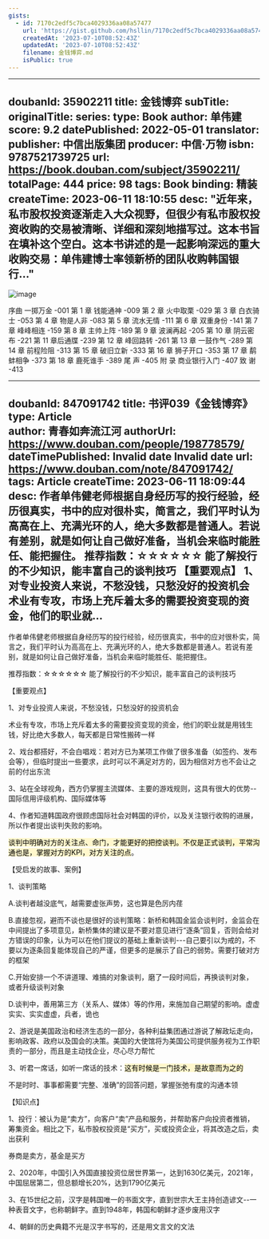 ```yaml
---
gists:
  - id: 7170c2edf5c7bca4029336aa08a57477
    url: 'https://gist.github.com/hsllin/7170c2edf5c7bca4029336aa08a57477'
    createdAt: '2023-07-10T08:52:43Z'
    updatedAt: '2023-07-10T08:52:43Z'
    filename: 金钱博弈.md
    isPublic: true
---
```


---
doubanId: 35902211
title: 金钱博弈
subTitle: 
originalTitle: 
series: 
type: Book
author: 单伟建
score: 9.2
datePublished: 2022-05-01
translator: 
publisher: 中信出版集团
producer: 中信·万物
isbn: 9787521739725
url: https://book.douban.com/subject/35902211/
totalPage: 444
price: 98
tags: Book
binding: 精装
createTime: 2023-06-11 18:10:55
desc: "近年来，私市股权投资逐渐走入大众视野，但很少有私市股权投资收购的交易被清晰、详细和深刻地描写过。这本书旨在填补这个空白。这本书讲述的是一起影响深远的重大收购交易：单伟建博士率领新桥的团队收购韩国银行..."
---

![image](assets/s34221742.jpg)

序曲 一掷万金 -001
第 1 章 钱能通神 -009
第 2 章 火中取栗 -029
第 3 章 白衣骑士 -053
第 4 章 物是人非 -083
第 5 章 流水无情 -111
第 6 章 双重身份 -141
第 7 章 峰峰相连 -159
第 8 章 主帅上阵 -189
第 9 章 波澜再起 -205
第 10 章 阴云密布 -221
第 11 章后通牒 -239
第 12 章 峰回路转 -261
第 13 章 一鼓作气 -289
第 14 章 前程险阻 -313
第 15 章 破旧立新 -333
第 16 章 狮子开口 -353
第 17 章 鹬蚌相争 -373
第 18 章 鹿死谁手 -389
尾 声 -405
附 录 商业银行入门 -407
致 谢 -413


---
doubanId: 847091742
title: 书评039《金钱博弈》
type: Article  
author: 青春如奔流江河
authorUrl: https://www.douban.com/people/198778579/
dateTimePublished: Invalid date Invalid date
url: https://www.douban.com/note/847091742/
tags: Article
createTime: 2023-06-11 18:09:44
desc: 作者单伟健老师根据自身经历写的投行经验，经历很真实，书中的应对很朴实，简言之，我们平时认为高高在上、充满光环的人，绝大多数都是普通人。若说有差别，就是如何让自己做好准备，当机会来临时能胜任、能把握住。 推荐指数：☆☆☆☆☆☆  能了解投行的不少知识，能丰富自己的谈判技巧 【重要观点】 1、对专业投资人来说，不愁没钱，只愁没好的投资机会 术业有专攻，市场上充斥着太多的需要投资变现的资金，他们的职业就...
---

作者单伟健老师根据自身经历写的投行经验，经历很真实，书中的应对很朴实，简言之，我们平时认为高高在上、充满光环的人，绝大多数都是普通人。若说有差别，就是如何让自己做好准备，当机会来临时能胜任、能把握住。

推荐指数：☆☆☆☆☆☆ 能了解投行的不少知识，能丰富自己的谈判技巧

【重要观点】

1、对专业投资人来说，不愁没钱，只愁没好的投资机会

术业有专攻，市场上充斥着太多的需要投资变现的资金，他们的职业就是用钱生钱，好比绝大多数人，每天都是日常性搬砖一样

2、戏台都搭好，不会白唱戏：若对方已为某项工作做了很多准备（如签约、发布会等），但临时提出一些要求，此时可以不满足对方的，因为相信对方也不会让之前的付出东流

3、站在全球视角，西方仍掌握主流媒体、主要的游戏规则，这具有很大的优势--国际信用评级机构、国际媒体等

4、作者知道韩国政府很顾虑国际社会对韩国的评价，以及关注银行收购的进展，所以作者提出谈判失败的影响。

<mark style="background-color: #FFF7CC;">谈判中明确对方的关注点、命门，才能更好的把控谈判。不仅是正式谈判，平常沟通也是，掌握对方的KPI，对方关注的点</mark>。

【受启发的故事、案例】

1、谈判策略

A.谈判者越没底气，越需要虚张声势，这也算是色厉内荏

B.直接忽视，避而不谈也是很好的谈判策略：新桥和韩国金监会谈判时，金监会在中间提出了多项意见，新桥集体的建议是不要对意见进行“逐条”回复，否则会给对方错误的印象，认为可以在他们提议的基础上重新谈判---自己要引以为戒的，不要以为逐条回复能体现自己的严谨，但更多的是展示了自己的弱势。需要打破对方的框架

C.开始安排一个不讲道理、难搞的对象谈判，磨了一段时间后，再换谈判对象，或者升级谈判对象

D.谈判中，善用第三方（关系人、媒体）等的作用，来施加自己期望的影响。虚虚实实、实实虚虚，兵者，诡也

2、游说是美国政治和经济生态的一部分，各种利益集团通过游说了解政坛走向，影响政客、政府以及国会的决策。美国的大使馆将为美国公司提供服务视为工作职责的一部分，而且是主动找企业，尽心尽力帮忙

3、听君一席话，如听一席话的技术：<mark style="background-color: #FFF7CC;">这有时候是一门技术，是故意而为之的</mark>

不是时时、事事都需要“完整、准确”的回答问题，掌握张弛有度的沟通本领

【知识点】

1、投行：被认为是“卖方”，向客户“卖”产品和服务，并帮助客户向投资者推销，筹集资金。相比之下，私市股权投资是“买方”，买或投资企业，将其改造之后，卖出获利

券商是卖方，基金是买方

2、2020年，中国引入外国直接投资位居世界第一，达到1630亿美元，2021年，中国屈居第二，但总额增长20%，达到1790亿美元

3、在15世纪之前，汉字是韩国唯一的书面文字，直到世宗大王主持创造谚文--一种表音文字，也称朝鲜字。直到1948年，韩国和朝鲜才逐步废用汉字

4、朝鲜的历史典籍不光是汉字书写的，还是用文言文的文法


